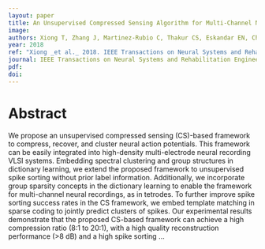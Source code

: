 ```yaml
---
layout: paper
title: An Unsupervised Compressed Sensing Algorithm for Multi-Channel Neural Recording and Spike Sorting
image:
authors: Xiong T, Zhang J, Martinez-Rubio C, Thakur CS, Eskandar EN, Chin SP, Etienne-Cummings R, and Tran TD.
year: 2018
ref: "Xiong _et al._ 2018. IEEE Transactions on Neural Systems and Rehabilitation Engineering vol. 26, no. 6: 1121-1130."
journal: IEEE Transactions on Neural Systems and Rehabilitation Engineering
pdf:
doi: 
---
```


# Abstract
We propose an unsupervised compressed sensing (CS)-based framework to compress, recover, and cluster neural action potentials. This framework can be easily integrated into high-density multi-electrode neural recording VLSI systems. Embedding spectral clustering and group structures in dictionary learning, we extend the proposed framework to unsupervised spike sorting without prior label information. Additionally, we incorporate group sparsity concepts in the dictionary learning to enable the framework for multi-channel neural recordings, as in tetrodes. To further improve spike sorting success rates in the CS framework, we embed template matching in sparse coding to jointly predict clusters of spikes. Our experimental results demonstrate that the proposed CS-based framework can achieve a high compression ratio (8:1 to 20:1), with a high quality reconstruction performance (>8 dB) and a high spike sorting …
